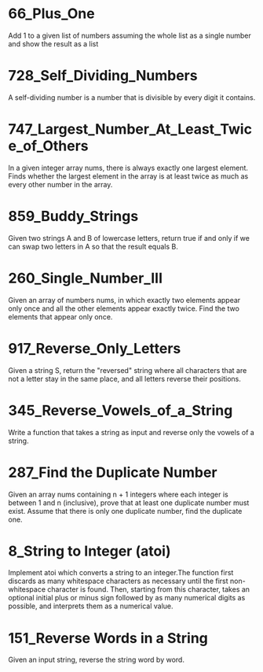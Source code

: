# 66_Plus_One
Add 1 to a given list of numbers assuming the whole list as a single number and show the result as a list
# 728_Self_Dividing_Numbers
A self-dividing number is a number that is divisible by every digit it contains.
# 747_Largest_Number_At_Least_Twice_of_Others
In a given integer array nums, there is always exactly one largest element.
Finds whether the largest element in the array is at least twice as much as every other number in the array.
# 859_Buddy_Strings
Given two strings A and B of lowercase letters, return true if and only if we can swap two letters in A so that the result equals B.
# 260_Single_Number_III
Given an array of numbers nums, in which exactly two elements appear only once and all the other elements appear exactly twice. Find the two elements that appear only once.
# 917_Reverse_Only_Letters
Given a string S, return the "reversed" string where all characters that are not a letter stay in the same place, and all letters reverse their positions.
# 345_Reverse_Vowels_of_a_String
Write a function that takes a string as input and reverse only the vowels of a string.
# 287_Find the Duplicate Number
Given an array nums containing n + 1 integers where each integer is between 1 and n (inclusive), prove that at least one duplicate number must exist. Assume that there is only one duplicate number, find the duplicate one.
# 8_String to Integer (atoi)
Implement atoi which converts a string to an integer.The function first discards as many whitespace characters as necessary until the first non-whitespace character is found. Then, starting from this character, takes an optional initial plus or minus sign followed by as many numerical digits as possible, and interprets them as a numerical value.
# 151_Reverse Words in a String
Given an input string, reverse the string word by word.
